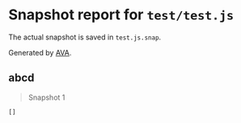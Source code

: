 # Snapshot report for `test/test.js`

The actual snapshot is saved in `test.js.snap`.

Generated by [AVA](https://avajs.dev).

## abcd

> Snapshot 1

    []
